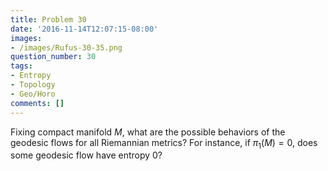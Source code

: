 ```yaml
---
title: Problem 30
date: '2016-11-14T12:07:15-08:00'
images:
- /images/Rufus-30-35.png
question_number: 30
tags:
- Entropy
- Topology
- Geo/Horo
comments: []
---
```

Fixing compact manifold $M$, what are the possible behaviors of the geodesic
flows for all Riemannian metrics? For instance, if $\pi _1(M) = 0 ,$ does some
geodesic flow have entropy 0?

